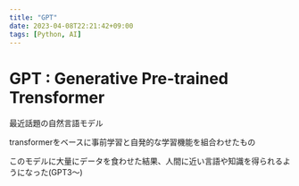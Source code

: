 ```yaml
---
title: "GPT"
date: 2023-04-08T22:21:42+09:00
tags: [Python, AI]
---
```


# GPT : Generative Pre-trained Trensformer

最近話題の自然言語モデル

transformerをベースに事前学習と自発的な学習機能を組合わせたもの

このモデルに大量にデータを食わせた結果、人間に近い言語や知識を得られるようになった(GPT3～)

